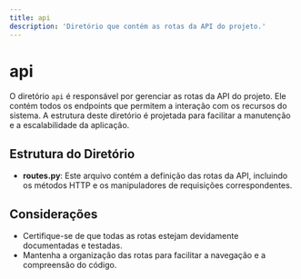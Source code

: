 ```yaml
---
title: api
description: 'Diretório que contém as rotas da API do projeto.'
---
```


# api

O diretório `api` é responsável por gerenciar as rotas da API do projeto. Ele contém todos os endpoints que permitem a interação com os recursos do sistema. A estrutura deste diretório é projetada para facilitar a manutenção e a escalabilidade da aplicação.

## Estrutura do Diretório

- **routes.py**: Este arquivo contém a definição das rotas da API, incluindo os métodos HTTP e os manipuladores de requisições correspondentes.

## Considerações

- Certifique-se de que todas as rotas estejam devidamente documentadas e testadas.
- Mantenha a organização das rotas para facilitar a navegação e a compreensão do código.